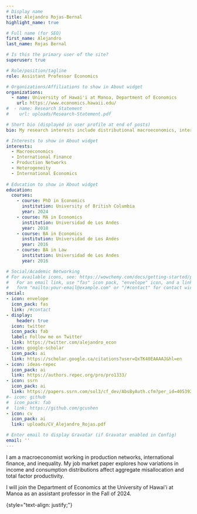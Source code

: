 ```yaml
---
# Display name
title: Alejandro Rojas-Bernal
highlight_name: true

# Full name (for SEO)
first_name: Alejandro
last_name: Rojas Bernal

# Is this the primary user of the site?
superuser: true

# Role/position/tagline
role: Assistant Professor Economics

# Organizations/Affiliations to show in About widget
organizations:
  - name: University of Hawai'i at Manoa, Department of Economics
    url: https://www.economics.hawaii.edu/
#  - name: Research Statement
#    url: uploads/Research-Statement.pdf

# Short bio (displayed in user profile at end of posts)
bio: My research interests include distributional macroeconomics, international finance, and production networks. 

# Interests to show in About widget
interests:
  - Macroeconomics
  - International Finance
  - Production Networks
  - Heterogeneity
  - International Economics
  
# Education to show in About widget
education:
  courses:
    - course: PhD in Economics
      institution: University of British Columbia
      year: 2024
    - course: MA in Economics
      institution: Universidad de Los Andes
      year: 2018
    - course: BA in Economics
      institution: Universidad de Los Andes
      year: 2016
    - course: BA in Law
      institution: Universidad de Los Andes
      year: 2016  

# Social/Academic Networking
# For available icons, see: https://wowchemy.com/docs/getting-started/page-builder/#icons
#   For an email link, use "fas" icon pack, "envelope" icon, and a link in the
#   form "mailto:your-email@example.com" or "/#contact" for contact widget.
social:
- icon: envelope
  icon_pack: fas
  link: /#contact
- display:
    header: true
  icon: twitter
  icon_pack: fab
  label: Follow me on Twitter
  link: https://twitter.com/alejandro_econ
- icon: google-scholar
  icon_pack: ai
  link: https://scholar.google.ca/citations?user=QxTK40EAAAAJ&hl=en
- icon: ideas-repec
  icon_pack: ai
  link: https://authors.repec.org/pro/pro1333/
- icon: ssrn
  icon_pack: ai
  link: https://papers.ssrn.com/sol3/cf_dev/AbsByAuth.cfm?per_id=4053925
#- icon: github
#  icon_pack: fab
#  link: https://github.com/gcushen
- icon: cv
  icon_pack: ai
  link: uploads/CV_Alejandro_Rojas.pdf

# Enter email to display Gravatar (if Gravatar enabled in Config)
email: ''
---
```


I am a macroeconomist working in production networks, international finance, and inequality. My job market paper explores how variations in income and consumption distributions affect aggregate misallocation and total factor productivity.  

I will join the Department of Economics at the University of Hawai'i at Manoa as an assistant professor in the Fall of 2024.

 
{style="text-align: justify;"}
